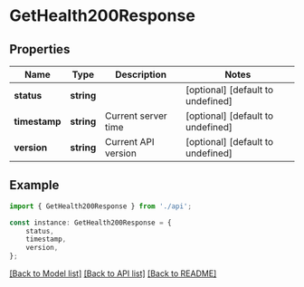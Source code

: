 # GetHealth200Response


## Properties

Name | Type | Description | Notes
------------ | ------------- | ------------- | -------------
**status** | **string** |  | [optional] [default to undefined]
**timestamp** | **string** | Current server time | [optional] [default to undefined]
**version** | **string** | Current API version | [optional] [default to undefined]

## Example

```typescript
import { GetHealth200Response } from './api';

const instance: GetHealth200Response = {
    status,
    timestamp,
    version,
};
```

[[Back to Model list]](../README.md#documentation-for-models) [[Back to API list]](../README.md#documentation-for-api-endpoints) [[Back to README]](../README.md)
